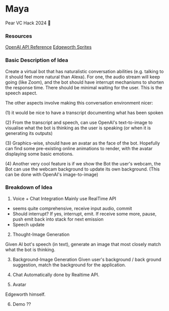 # Maya
Pear VC Hack 2024 🍐

### Resources
[OpenAI API Reference](https://platform.openai.com/docs/api-reference/introduction)
[Edgeworth Sprites](https://aceattorney.fandom.com/wiki/Miles_Edgeworth_-_Sprite_Gallery#Chief_Prosecutor_(SoJ))

### Basic Description of Idea
Create a virtual bot that has naturalistic conversation abilities (e.g. talking to it should feel more natural than Alexa). For one, the audio stream will keep going (like Zoom), and the bot should have interrupt mechanisms to shorten the response time. There should be minimal waiting for the user. This is the speech aspect.

The other aspects involve making this conversation environment nicer:

(1) it would be nice to have a transcript documenting what has been spoken

(2) From the transcript and speech, can use OpenAI's text-to-image to visualise what the bot is thinking as the user is speaking (or when it is generating its outputs)

(3) Graphics-wise, should have an avatar as the face of the bot. Hopefully can find some pre-existing online animations to render, with the avatar displaying some basic emotions.

(4) Another very cool feature is if we show the Bot the user's webcam, the Bot can use the webcam background to update its own background. (This can be done with OpenAI's image-to-image)

### Breakdown of Idea

1. Voice + Chat Integration
Mainly use RealTime API
- seems quite comprehensive, receive input audio, commit
- Should interrupt? If yes, interrupt, emit. If receive some more, pause, push emit back into stack for next emission
- Speech update

2. Thought-Image Generation

Given AI bot's speech (in text), generate an image that most closely match what the bot is thinking.

3. Background-Image Generation
Given user's background / back ground suggestion, match the background for the application.

4. Chat
Automatically done by Realtime API.

5. Avatar

Edgeworth himself.

6. Demo
??
